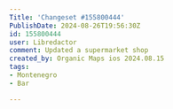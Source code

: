 ```yaml
---
Title: 'Changeset #155800444'
PublishDate: 2024-08-26T19:56:30Z
id: 155800444
user: Libredactor
comment: Updated a supermarket shop
created_by: Organic Maps ios 2024.08.15
tags:
- Montenegro
- Bar

---
```


